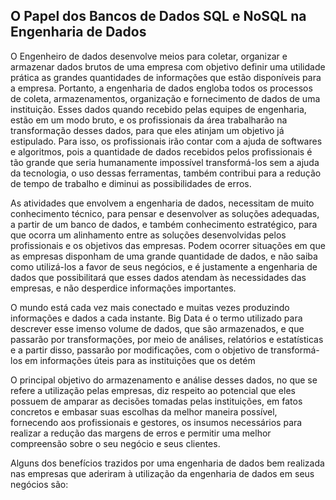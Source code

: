 ## O Papel dos Bancos de Dados SQL e NoSQL na Engenharia de Dados

O Engenheiro de dados desenvolve meios para coletar, organizar e armazenar dados brutos de uma empresa com objetivo definir uma utilidade prática as grandes quantidades de informações que estão disponíveis para a empresa. Portanto, a engenharia de dados engloba todos os processos de coleta, armazenamentos, organização e fornecimento de dados de uma instituição. Esses dados quando recebido pelas equipes de engenharia, estão em um modo bruto, e os profissionais da área trabalharão na transformação desses dados, para que eles atinjam um objetivo já estipulado. Para isso, os profissionais irão contar com a ajuda de softwares e algoritmos, pois a quantidade de dados recebidos pelos profissionais é tão grande que seria humanamente impossível transformá-los sem a ajuda da tecnologia, o uso dessas ferramentas, também contribui para a redução de tempo de trabalho e diminui as possibilidades de erros.

As atividades que envolvem a engenharia de dados, necessitam de muito conhecimento técnico, para pensar e desenvolver as soluções adequadas, a partir de um banco de dados, e também conhecimento estratégico, para que ocorra um alinhamento entre as soluções desenvolvidas pelos profissionais e os objetivos das empresas. Podem ocorrer situações em que as empresas disponham de uma grande quantidade de dados, e não saiba como utilizá-los a favor de seus negócios, e é justamente a engenharia de dados que possibilitará que esses dados atendam às necessidades das empresas, e não desperdice informações importantes.

O mundo está cada vez mais conectado e muitas vezes produzindo informações e dados a cada instante. Big Data é o termo utilizado para descrever esse imenso volume de dados, que são armazenados, e que passarão por transformações, por meio de análises, relatórios e estatísticas e a partir disso, passarão por modificações, com o objetivo de transformá-los em informações úteis para as instituições que os detém

O principal objetivo do armazenamento e análise desses dados, no que se refere a utilização pelas empresas, diz respeito ao potencial que eles possuem de amparar as decisões tomadas pelas instituições, em fatos concretos e embasar suas escolhas da melhor maneira possível, fornecendo aos profissionais e gestores, os insumos necessários para realizar a redução das margens de erros e permitir uma melhor compreensão sobre o seu negócio e seus clientes.

Alguns dos benefícios trazidos por uma engenharia de dados bem realizada nas empresas que aderiram à utilização da engenharia de dados em seus negócios são:
